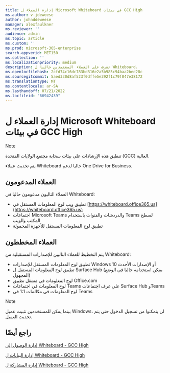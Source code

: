 ```yaml
---
title: إدارة العملاء ل Microsoft Whiteboard في بيئات GCC High
ms.author: v-jdeweese
author: johnddeweese
manager: alexfaulkner
ms.reviewer: ''
audience: admin
ms.topic: article
ms.custom: ''
ms.prod: microsoft-365-enterprise
search.appverid: MET150
ms.collection: ''
ms.localizationpriority: medium
description: تعرف على العملاء المعتمدين حاليا ل Whiteboard.
ms.openlocfilehash: 2cfd74c16dc783bd316e2a5b985c94baa2bed28c
ms.sourcegitcommit: 5aed330d8af523f0dffe5e392f1c79f047e38172
ms.translationtype: MT
ms.contentlocale: ar-SA
ms.lasthandoff: 07/21/2022
ms.locfileid: "66942439"
---
```

# <a name="manage-clients-for-microsoft-whiteboard-in-gcc-high-environments"></a>إدارة العملاء ل Microsoft Whiteboard في بيئات GCC High

>[!NOTE]
> تنطبق هذه الإرشادات على بيئات سحابة مجتمع الولايات المتحدة (GCC) العالية.

يتم تحديث عملاء Whiteboard حاليا لدعم One Drive for Business.

## <a name="clients-supported"></a>العملاء المدعومون

العملاء التاليون مدعومون حاليا في Whiteboard:

- تطبيق ويب لوح المعلومات المستقل في [https://whiteboard.office365.us](https://whiteboard.office365.us)
- اجتماعات Microsoft Teams والدردشات والقنوات باستخدام Teams لسطح المكتب والويب
- تطبيق لوح المعلومات المستقل للأجهزة المحمولة

## <a name="clients-planned"></a>العملاء المخططون

يتم التخطيط للعملاء التاليين للإصدارات المستقبلية من Whiteboard:

- تطبيق لوح المعلومات المستقل للإصدارات Windows 10 أو الإصدارات الأحدث
- تطبيق لوح المعلومات المستقل ل Surface Hub (يمكن استخدامه حاليا في الوضع المجهول)
- لوح المعلومات في مشغل تطبيق Office.com
- لوح المعلومات في اجتماعات Teams على غرف اجتماعات Surface Hub وTeams
- لوح المعلومات في مكالمات 1:1 في Teams

>[!NOTE]
> بينما يمكن للمستخدمين تثبيت عميل Windows، لن يتمكنوا من تسجيل الدخول حتى يتم تحديث العميل.

## <a name="see-also"></a>راجع أيضًا

[إدارة الوصول إلى Whiteboard - GCC High](manage-whiteboard-access-gcc-high.md)

[إدارة البيانات ل Whiteboard - GCC High](manage-data-gcc-high.md)

[إدارة المشاركة ل Whiteboard - GCC High](manage-sharing-gcc-high.md)